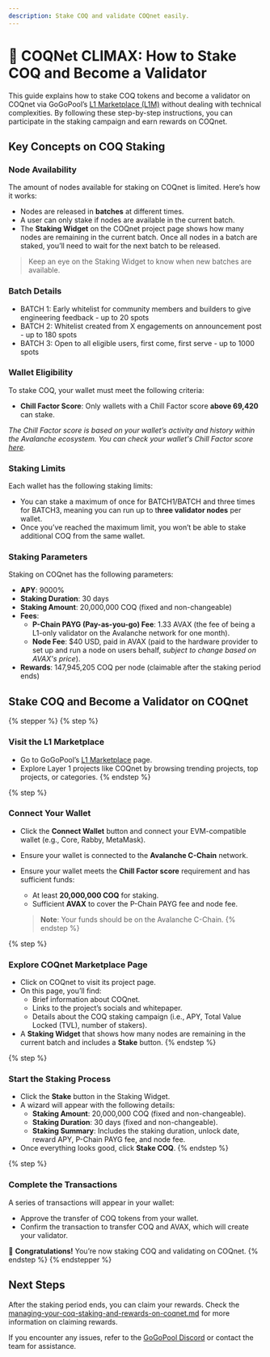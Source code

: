 ```yaml
---
description: Stake COQ and validate COQnet easily.
---
```


# 🥩 COQNet CLIMAX: How to Stake COQ and Become a Validator

This guide explains how to stake COQ tokens and become a validator on COQnet via GoGoPool’s [L1 Marketplace (L1M)](https://l1s.gogopool.com/marketplace) without dealing with technical complexities. By following these step-by-step instructions, you can participate in the staking campaign and earn rewards on COQnet.

## Key Concepts on COQ Staking

### Node Availability

The amount of nodes available for staking on COQnet is limited. Here’s how it works:

* Nodes are released in **batches** at different times.
* A user can only stake if nodes are available in the current batch.
* The **Staking Widget** on the COQnet project page shows how many nodes are remaining in the current batch. Once all nodes in a batch are staked, you’ll need to wait for the next batch to be released.

> Keep an eye on the Staking Widget to know when new batches are available.

### Batch Details

* BATCH 1: Early whitelist for community members and builders to give engineering feedback - up to 20 spots
* BATCH 2: Whitelist created from X engagements on announcement post - up to 180 spots
* BATCH 3: Open to all eligible users, first come, first serve - up to 1000 spots

### Wallet Eligibility

To stake COQ, your wallet must meet the following criteria:

* **Chill Factor Score**: Only wallets with a Chill Factor score **above 69,420** can stake.

_The Chill Factor score is based on your wallet’s activity and history within the Avalanche ecosystem. You can check your wallet's Chill Factor score_ [_here_](https://frostymetrics.com/chill_factor)_._

### Staking Limits

Each wallet has the following staking limits:

* You can stake a maximum of once for BATCH1/BATCH and three times for BATCH3, meaning you can run up to t**hree validator nodes** per wallet.
* Once you’ve reached the maximum limit, you won’t be able to stake additional COQ from the same wallet.

### Staking Parameters

Staking on COQnet has the following parameters:

* **APY**: 9000%
* **Staking Duration**: 30 days
* **Staking Amount**: 20,000,000 COQ (fixed and non-changeable)
* **Fees**:
  * **P-Chain PAYG (Pay-as-you-go) Fee**: 1.33 AVAX (the fee of being a L1-only validator on the Avalanche network for one month).
  * **Node Fee**: $40 USD, paid in AVAX (paid to the hardware provider to set up and run a node on users behalf, _subject to change based on AVAX's price_).
* **Rewards**: 147,945,205 COQ per node (claimable after the staking period ends)

## Stake COQ and Become a Validator on COQnet

{% stepper %}
{% step %}
### Visit the L1 Marketplace

* Go to GoGoPool’s [L1 Marketplace](https://l1s.gogopool.com/marketplace) page.
* Explore Layer 1 projects like COQnet by browsing trending projects, top projects, or categories.
{% endstep %}

{% step %}
### Connect Your Wallet

* Click the **Connect Wallet** button and connect your EVM-compatible wallet (e.g., Core, Rabby, MetaMask).
* Ensure your wallet is connected to the **Avalanche C-Chain** network.
*   Ensure your wallet meets the **Chill Factor score** requirement and has sufficient funds:

    * At least **20,000,000 COQ** for staking.
    * Sufficient **AVAX** to cover the P-Chain PAYG fee and node fee.

    > **Note**: Your funds should be on the Avalanche C-Chain.
{% endstep %}

{% step %}
### Explore COQnet Marketplace Page

* Click on COQnet to visit its project page.
* On this page, you’ll find:
  * Brief information about COQnet.
  * Links to the project’s socials and whitepaper.
  * Details about the COQ staking campaign (i.e., APY, Total Value Locked (TVL), number of stakers).
* A **Staking Widget** that shows how many nodes are remaining in the current batch and includes a **Stake** button.
{% endstep %}

{% step %}
### Start the Staking Process

* Click the **Stake** button in the Staking Widget.
* A wizard will appear with the following details:
  * **Staking Amount**: 20,000,000 COQ (fixed and non-changeable).
  * **Staking Duration**: 30 days (fixed and non-changeable).
  * **Staking Summary**: Includes the staking duration, unlock date, reward APY, P-Chain PAYG fee, and node fee.
* Once everything looks good, click **Stake COQ**.
{% endstep %}

{% step %}
### Complete the Transactions

A series of transactions will appear in your wallet:

* Approve the transfer of COQ tokens from your wallet.
* Confirm the transaction to transfer COQ and AVAX, which will create your validator.

🎉 **Congratulations!** You’re now staking COQ and validating on COQnet.
{% endstep %}
{% endstepper %}

## Next Steps

After the staking period ends, you can claim your rewards. Check the [managing-your-coq-staking-and-rewards-on-coqnet.md](managing-your-coq-staking-and-rewards-on-coqnet.md "mention") for more information on claiming rewards.

If you encounter any issues, refer to the [GoGoPool Discord](https://discord.gogopool.com/) or contact the team for assistance.
